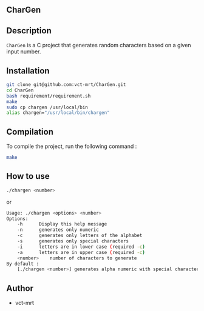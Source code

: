 ## CharGen

## Description
`CharGen` is a C project that generates random characters based on a given input number.

## Installation
```bash
git clone git@github.com:vct-mrt/CharGen.git
cd CharGen
bash requirement/requirement.sh
make
sudo cp chargen /usr/local/bin
alias chargen="/usr/local/bin/chargen"
```


## Compilation
To compile the project, run the following command :
```bash
make
```

## How to use
```bash
./chargen <number>
```
or
```bash
Usage: ./chargen <options> <number>
Options:
	-h		Display this help message
	-n		generates only numeric
	-c		generates only letters of the alphabet
	-s		generates only special characters
	-i		letters are in lower case (required -c)
	-a		letters are in upper case (required -c)
	<number>	number of characters to generate
By default :
	[./chargen <number>] generates alpha numeric with special characters
```

## Author
- vct-mrt
